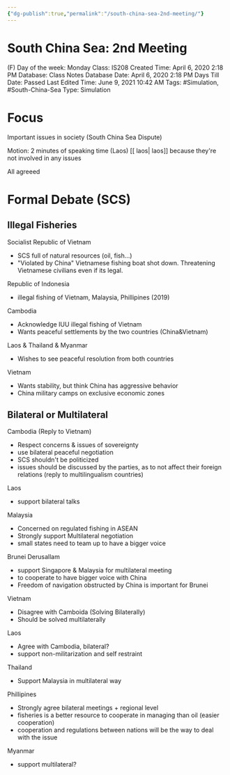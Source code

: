 ```yaml
---
{"dg-publish":true,"permalink":"/south-china-sea-2nd-meeting/"}
---
```


# South China Sea: 2nd Meeting

(F) Day of the week: Monday
Class: IS208
Created Time: April 6, 2020 2:18 PM
Database: Class Notes Database
Date: April 6, 2020 2:18 PM
Days Till Date: Passed
Last Edited Time: June 9, 2021 10:42 AM
Tags: #Simulation, #South-China-Sea
Type: Simulation

# Focus

Important issues in society (South China Sea Dispute)

Motion: 2 minutes of speaking time (Laos) [[  laos\|  laos]] because they're not involved in any issues

All agreeed

# Formal Debate (SCS)

## Illegal Fisheries

Socialist Republic of Vietnam

- SCS full of natural resources (oil, fish...)
- "Violated by China" Vietnamese fishing boat shot down. Threatening Vietnamese civilians even if its legal.

Republic of Indonesia

- illegal fishing of Vietnam, Malaysia, Phillipines (2019)

Cambodia

- Acknowledge IUU illegal fishing of Vietnam
- Wants peaceful settlements by the two countries (China&Vietnam)

Laos & Thailand & Myanmar

- Wishes to see peaceful resolution from both countries

Vietnam

- Wants stability, but think China has aggressive behavior
- China military camps on exclusive economic zones

## Bilateral or Multilateral

Cambodia (Reply to Vietnam)

- Respect concerns & issues of sovereignty
- use bilateral peaceful negotiation
- SCS shouldn't be politicized
- issues should be discussed by the parties, as to not affect their foreign relations (reply to multilingualism countries)

Laos

- support bilateral talks

Malaysia

- Concerned on regulated fishing in ASEAN
- Strongly support Multilateral negotiation
- small states need to team up to have a bigger voice

Brunei Derusallam

- support Singapore & Malaysia for multilateral meeting
- to cooperate to have bigger voice with China
- Freedom of navigation obstructed by China is important for Brunei

Vietnam

- Disagree with Camboida (Solving Bilaterally)
- Should be solved multilaterally

Laos

- Agree with Cambodia, bilateral?
- support non-militarization and self restraint

Thailand

- Support Malaysia in multilateral way

Phillipines

- Strongly agree bilateral meetings + regional level
- fisheries is a better resource to cooperate in managing than oil (easier cooperation)
- cooperation and regulations between nations will be the way to deal with the issue

Myanmar

- support multilateral?